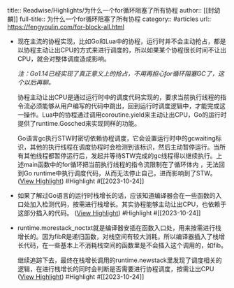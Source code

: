 title:: Readwise/Highlights/为什么一个for循环阻塞了所有协程
author:: [[封幼麟]]
full-title:: 为什么一个for循环阻塞了所有协程
category:: #articles
url:: https://fengyoulin.com/for-block-all.html
- 现在主流的协程实现，比如Go和Lua中的协程，运行时并不会主动抢占，都是以协程主动让出CPU的方式来进行调度的，所以如果某个协程很长时间不让出CPU，就会对整体调度造成影响。
  
  *注：Go1.14已经实现了真正意义上的抢占，不用再担心for循环阻塞GC了，这个以后再聊。*
  
  协程主动让出CPU是通过运行时中的调度代码实现的，要求当前执行线程的指令流必须能够从用户编写的代码中跳出，回到运行时调度逻辑中，才能完成这一操作。Lua中的协程通过调用coroutine.yield来主动让出CPU，Go的运行时提供了runtime.Gosched来实现同样的功能。
  
  Go语言gc执行STW时密切依赖协程调度，它会设置运行时中的gcwaiting标识，其他的执行线程在调度协程时会检测到该标识，然后主动暂停运行。当所有其他线程都暂停运行后，发起并等待STW完成的gc线程得以继续执行。上述main函数中的for循环把当前执行线程的指令流限制在了循环体内 ，无法回到Go runtime中执行调度代码，从而无法停止自己，进而影响到了STW。 ([View Highlight](https://read.readwise.io/read/01hdg45wr7ha8tekaqn5y06p7r)) #Highlight #[[2023-10-24]]
- 如果了解过Go语言的运行时栈增长的话，应该知道编译器会在一些函数的入口处加入检测代码，按需进行栈增长。其实协程能够主动让出CPU，也依赖于这部分插入的代码。 ([View Highlight](https://read.readwise.io/read/01hdg46809rbv2xrrznkjz1kag)) #Highlight #[[2023-10-24]]
- runtime.morestack_noctxt就是编译器安插在函数入口处，用来按需进行栈增长的。因为fibR是递归函数，对栈空间有较大消耗，所以编译器插入了栈增长代码，在一些基本上不消耗栈空间的函数里是不会插入这个调用的，如fib。
  
  继续追踪下去，最终在栈增长调用的runtime.newstack里发现了调度相关的逻辑，在进行栈增长的同时会判断是否需要进行协程调度，按需让出CPU ([View Highlight](https://read.readwise.io/read/01hdg46pjhc6zxzrrgrvfd0f6v)) #Highlight #[[2023-10-24]]